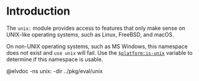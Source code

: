 <!-- toc -->

# Introduction

The `unix:` module provides access to features that only make sense on UNIX-like
operating systems, such as Linux, FreeBSD, and macOS.

On non-UNIX operating systems, such as MS Windows, this namespace does not exist
and `use unix` will fail. Use the
[`$platform:is-unix`](platform.html#platformis-unix) variable to determine if
this namespace is usable.

@elvdoc -ns unix: -dir ../pkg/eval/unix
